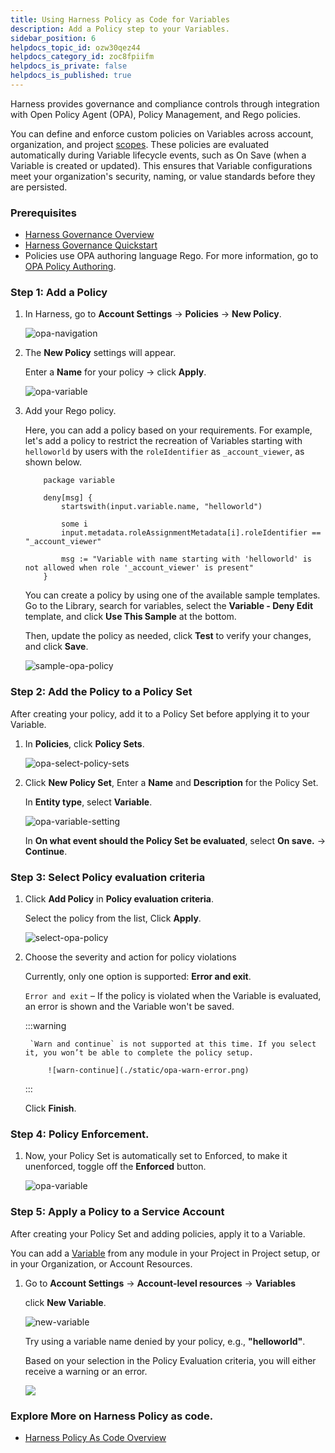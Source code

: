 ```yaml
---
title: Using Harness Policy as Code for Variables
description: Add a Policy step to your Variables.
sidebar_position: 6
helpdocs_topic_id: ozw30qez44
helpdocs_category_id: zoc8fpiifm
helpdocs_is_private: false
helpdocs_is_published: true
---
```


Harness provides governance and compliance controls through integration with Open Policy Agent (OPA), Policy Management, and Rego policies.

You can define and enforce custom policies on Variables across account, organization, and project [scopes](https://developer.harness.io/docs/platform/role-based-access-control/rbac-in-harness#permissions-hierarchy-scopes). These policies are evaluated automatically during Variable lifecycle events, such as On Save (when a Variable is created or updated). This ensures that Variable configurations meet your organization's security, naming, or value standards before they are persisted.

### Prerequisites

* [Harness Governance Overview](/docs/platform/governance/policy-as-code/harness-governance-overview)
* [Harness Governance Quickstart](/docs/platform/governance/policy-as-code/harness-governance-quickstart)
* Policies use OPA authoring language Rego. For more information, go to [OPA Policy Authoring](https://academy.styra.com/courses/opa-rego).

### Step 1: Add a Policy 

1. In Harness, go to **Account Settings** → **Policies** → **New Policy**.

    ![opa-navigation](./static/opa-navigation.gif)

2. The **New Policy** settings will appear.  

    Enter a **Name** for your policy → click **Apply**.

    ![opa-variable](./static/opa-for-variables.png)

3. Add your Rego policy.

    Here, you can add a policy based on your requirements. For example, let's add a policy to restrict the recreation of Variables starting with `helloworld` by users with the `roleIdentifier` as `_account_viewer`, as shown below.

    ```
        package variable

        deny[msg] {
            startswith(input.variable.name, "helloworld")

            some i
            input.metadata.roleAssignmentMetadata[i].roleIdentifier == "_account_viewer"
  
            msg := "Variable with name starting with 'helloworld' is not allowed when role '_account_viewer' is present"
        }
    ```

    You can create a policy by using one of the available sample templates. Go to the Library, search for variables, select the **Variable - Deny Edit** template, and click **Use This Sample** at the bottom. 
    
    Then, update the policy as needed, click **Test** to verify your changes, and click **Save**.

    ![sample-opa-policy](./static/sample-policy.gif)

### Step 2: Add the Policy to a Policy Set

After creating your policy, add it to a Policy Set before applying it to your Variable.

1. In **Policies**, click **Policy Sets**.

   ![opa-select-policy-sets](./static/opa-select-policy-sets.png) 

2. Click **New Policy Set**, Enter a **Name** and **Description** for the Policy Set.

   In **Entity type**, select **Variable**.

   ![opa-variable-setting](./static/select-entitiy-variables.png)

   In **On what event should the Policy Set be evaluated**, select **On save.** → **Continue**.

### Step 3: Select Policy evaluation criteria

1. Click **Add Policy** in **Policy evaluation criteria**.  

   Select the policy from the list, Click **Apply**.

    ![select-opa-policy](./static/select-opa-for-variable.png) 

2. Choose the severity and action for policy violations

    Currently, only one option is supported: **Error and exit**.

    `Error and exit` – If the policy is violated when the Variable is evaluated, an error is shown and the Variable won't be saved.

    :::warning    
        
        `Warn and continue` is not supported at this time. If you select it, you won’t be able to complete the policy setup.
            
            ![warn-continue](./static/opa-warn-error.png)
    :::
    
    Click **Finish**.

### Step 4: Policy Enforcement.

1. Now, your Policy Set is automatically set to Enforced, to make it unenforced, toggle off the **Enforced** button.

    ![opa-variable](./static/opa-enforce-variable.png)

### Step 5: Apply a Policy to a Service Account

  After creating your Policy Set and adding policies, apply it to a Variable.

  You can add a [Variable](/docs/platform/variables-and-expressions/add-a-variable#define-variables) from any module in your Project in Project setup, or in your Organization, or Account Resources. 

1. Go to **Account Settings** → **Account-level resources** → **Variables**

    click **New Variable**.  

    ![new-variable](./static/opa-new-variable.gif)

    Try using a variable name denied by your policy, e.g., **"helloworld"**.

    Based on your selection in the Policy Evaluation criteria, you will either receive a warning or an error.

    ![](./static/deny-opa-variable.png)

### Explore More on Harness Policy as code.

* [Harness Policy As Code Overview](/docs/feature-flags/troubleshoot-ff/harness-policy-engine)